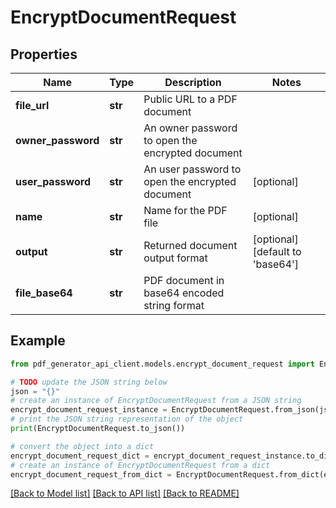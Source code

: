 # EncryptDocumentRequest


## Properties

Name | Type | Description | Notes
------------ | ------------- | ------------- | -------------
**file_url** | **str** | Public URL to a PDF document | 
**owner_password** | **str** | An owner password to open the encrypted document | 
**user_password** | **str** | An user password to open the encrypted document | [optional] 
**name** | **str** | Name for the PDF file | [optional] 
**output** | **str** | Returned document output format | [optional] [default to 'base64']
**file_base64** | **str** | PDF document in base64 encoded string format | 

## Example

```python
from pdf_generator_api_client.models.encrypt_document_request import EncryptDocumentRequest

# TODO update the JSON string below
json = "{}"
# create an instance of EncryptDocumentRequest from a JSON string
encrypt_document_request_instance = EncryptDocumentRequest.from_json(json)
# print the JSON string representation of the object
print(EncryptDocumentRequest.to_json())

# convert the object into a dict
encrypt_document_request_dict = encrypt_document_request_instance.to_dict()
# create an instance of EncryptDocumentRequest from a dict
encrypt_document_request_from_dict = EncryptDocumentRequest.from_dict(encrypt_document_request_dict)
```
[[Back to Model list]](../README.md#documentation-for-models) [[Back to API list]](../README.md#documentation-for-api-endpoints) [[Back to README]](../README.md)


